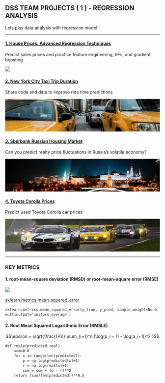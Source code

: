 ## DSS TEAM PROJECTS ( 1 ) - REGRESSION ANALYSIS

Lets play data analysis with regression model !

---

#### [1. House Prices: Advanced Regression Techniques](https://github.com/JKeun/dss-regression-datasets/blob/master/project-house-prices-advanced-data/)
Predict sales prices and practice feature engineering, RFs, and gradient boosting

![](https://kaggle2.blob.core.windows.net/competitions/kaggle/5407/media/housesbanner.png)

#### [2. New York City Taxi Trip Duration](https://github.com/JKeun/dss-regression-datasets/blob/master/project-nyc-taxi-trip-duration-data/)
Share code and data to improve ride time predictions

![](https://github.com/JKeun/dss-regression-datasets/blob/master/project-nyc-taxi-trip-duration-data/header.png)

#### [3. Sberbank Russian Housing Market](https://github.com/JKeun/dss-regression-datasets/blob/master/project-sberbank-housing-market-data/)
Can you predict realty price fluctuations in Russia’s volatile economy?

![](https://github.com/JKeun/dss-regression-datasets/blob/master/project-sberbank-housing-market-data/header.png)

#### [4. Toyota Corolla Prices](https://github.com/JKeun/dss-regression-datasets/blob/master/project-toyotacorolla-data/)
Predict used Toyota Corolla car prices

![](https://github.com/JKeun/dss-regression-datasets/blob/master/project-toyotacorolla-data/header.jpg)

---

### KEY METRICS

#### 1. root-mean-square deviation (RMSD) or root-mean-square error (RMSE)
![](https://wikimedia.org/api/rest_v1/media/math/render/svg/6d689379d70cd119e3a9ed3c8ae306cafa5d516d)

[sklearn.metrics.mean_squared_error](http://scikit-learn.org/stable/modules/generated/sklearn.metrics.mean_squared_error.html)
```
sklearn.metrics.mean_squared_error(y_true, y_pred, sample_weight=None, multioutput=’uniform_average’)
```

#### 2. Root Mean Squared Logarithmic Error (RMSLE)
$$\epsilon = \sqrt{\frac{1}{n} \sum_{i=1}^n (\log(p_i + 1) - \log(a_i+1))^2 }$$

```
def rmsle(predicted,real):
    sum=0.0
    for x in range(len(predicted)):
        p = np.log(predicted[x]+1)
        r = np.log(real[x]+1)
        sum = sum + (p - r)**2
    return (sum/len(predicted))**0.5
```
